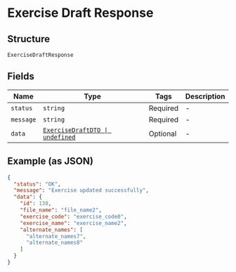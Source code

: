 
# Exercise Draft Response

## Structure

`ExerciseDraftResponse`

## Fields

| Name | Type | Tags | Description |
|  --- | --- | --- | --- |
| `status` | `string` | Required | - |
| `message` | `string` | Required | - |
| `data` | [`ExerciseDraftDTO \| undefined`](../../doc/models/exercise-draft-dto.md) | Optional | - |

## Example (as JSON)

```json
{
  "status": "OK",
  "message": "Exercise updated successfully",
  "data": {
    "id": 138,
    "file_name": "file_name2",
    "exercise_code": "exercise_code0",
    "exercise_name": "exercise_name2",
    "alternate_names": [
      "alternate_names7",
      "alternate_names8"
    ]
  }
}
```

